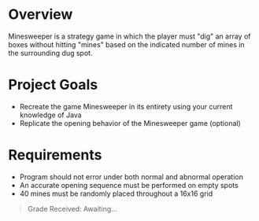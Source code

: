 # Overview
Minesweeper is a strategy game in which the player must "dig" an array of boxes without hitting "mines" based on the indicated number of mines in the surrounding dug spot.

# Project Goals
* Recreate the game Minesweeper in its entirety using your current knowledge of Java
* Replicate the opening behavior of the Minesweeper game (optional)

# Requirements
* Program should not error under both normal and abnormal operation
* An accurate opening sequence must be performed on empty spots
* 40 mines must be randomly placed throughout a 16x16 grid

> Grade Received: Awaiting...
